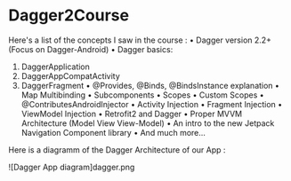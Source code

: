 # Dagger2Course

Here's a list of the concepts I saw in the course :
•	Dagger version 2.2+ (Focus on Dagger-Android)
•	Dagger basics: 
1.	DaggerApplication
2.	DaggerAppCompatActivity 
3.	DaggerFragment
•	@Provides, @Binds, @BindsInstance explanation
•	Map Multibinding
•	Subcomponents
•	Scopes
•	Custom Scopes
•	@ContributesAndroidInjector
•	Activity Injection
•	Fragment Injection
•	ViewModel Injection
•	Retrofit2 and Dagger
•	Proper MVVM Architecture (Model View View-Model)
•	An intro to the new Jetpack Navigation Component library
•	And much more...

Here is a diagramm of the Dagger Architecture of our App : 
 
 ![Dagger App diagram]dagger.png

